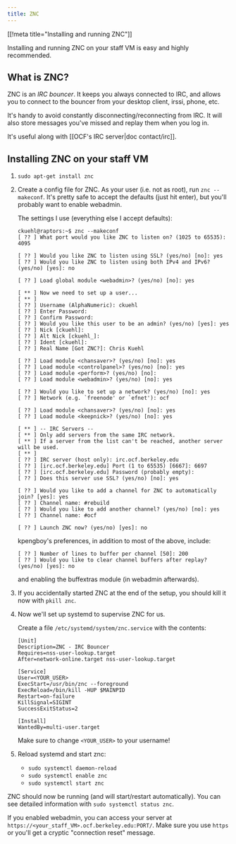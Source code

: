 ```yaml
---
title: ZNC
---
```


[[!meta title="Installing and running ZNC"]]

Installing and running ZNC on your staff VM is easy and highly recommended.

## What is ZNC?

ZNC is an _IRC bouncer_. It keeps you always connected to IRC, and allows you
to connect to the bouncer from your desktop client, irssi, phone, etc.

It's handy to avoid constantly disconnecting/reconnecting from IRC. It will
also store messages you've missed and replay them when you log in.

It's useful along with [[OCF's IRC server|doc contact/irc]].

## Installing ZNC on your staff VM

1.  `sudo apt-get install znc`

2.  Create a config file for ZNC. As your user (i.e. not as root), run `znc --makeconf`. It's pretty safe to accept the defaults (just hit enter), but
    you'll probably want to enable webadmin.

    The settings I use (everything else I accept defaults):

    ```text
    ckuehl@raptors:~$ znc --makeconf
    [ ?? ] What port would you like ZNC to listen on? (1025 to 65535): 4095

    [ ?? ] Would you like ZNC to listen using SSL? (yes/no) [no]: yes
    [ ?? ] Would you like ZNC to listen using both IPv4 and IPv6? (yes/no) [yes]: no

    [ ?? ] Load global module <webadmin>? (yes/no) [no]: yes

    [ ** ] Now we need to set up a user...
    [ ** ]
    [ ?? ] Username (AlphaNumeric): ckuehl
    [ ?? ] Enter Password:
    [ ?? ] Confirm Password:
    [ ?? ] Would you like this user to be an admin? (yes/no) [yes]: yes
    [ ?? ] Nick [ckuehl]:
    [ ?? ] Alt Nick [ckuehl_]:
    [ ?? ] Ident [ckuehl]:
    [ ?? ] Real Name [Got ZNC?]: Chris Kuehl

    [ ?? ] Load module <chansaver>? (yes/no) [no]: yes
    [ ?? ] Load module <controlpanel>? (yes/no) [no]: yes
    [ ?? ] Load module <perform>? (yes/no) [no]:
    [ ?? ] Load module <webadmin>? (yes/no) [no]: yes

    [ ?? ] Would you like to set up a network? (yes/no) [no]: yes
    [ ?? ] Network (e.g. `freenode' or `efnet'): ocf

    [ ?? ] Load module <chansaver>? (yes/no) [no]: yes
    [ ?? ] Load module <keepnick>? (yes/no) [no]: yes

    [ ** ] -- IRC Servers --
    [ ** ] Only add servers from the same IRC network.
    [ ** ] If a server from the list can't be reached, another server will be used.
    [ ** ]
    [ ?? ] IRC server (host only): irc.ocf.berkeley.edu
    [ ?? ] [irc.ocf.berkeley.edu] Port (1 to 65535) [6667]: 6697
    [ ?? ] [irc.ocf.berkeley.edu] Password (probably empty):
    [ ?? ] Does this server use SSL? (yes/no) [no]: yes

    [ ?? ] Would you like to add a channel for ZNC to automatically join? [yes]: yes
    [ ?? ] Channel name: #rebuild
    [ ?? ] Would you like to add another channel? (yes/no) [no]: yes
    [ ?? ] Channel name: #ocf

    [ ?? ] Launch ZNC now? (yes/no) [yes]: no
    ```

    kpengboy's preferences, in addition to most of the above, include:

    ```text
    [ ?? ] Number of lines to buffer per channel [50]: 200
    [ ?? ] Would you like to clear channel buffers after replay? (yes/no) [yes]: no
    ```

    and enabling the buffextras module (in webadmin afterwards).

3.  If you accidentally started ZNC at the end of the setup, you should kill it
    now with `pkill znc`.

4.  Now we'll set up systemd to supervise ZNC for us.

    Create a file `/etc/systemd/system/znc.service` with the contents:

        [Unit]
        Description=ZNC - IRC Bouncer
        Requires=nss-user-lookup.target
        After=network-online.target nss-user-lookup.target

        [Service]
        User=<YOUR_USER>
        ExecStart=/usr/bin/znc --foreground
        ExecReload=/bin/kill -HUP $MAINPID
        Restart=on-failure
        KillSignal=SIGINT
        SuccessExitStatus=2

        [Install]
        WantedBy=multi-user.target

    Make sure to change `<YOUR_USER>` to your username!

5.  Reload systemd and start znc:

    - `sudo systemctl daemon-reload`
    - `sudo systemctl enable znc`
    - `sudo systemctl start znc`

ZNC should now be running (and will start/restart automatically). You can see
detailed information with `sudo systemctl status znc`.

If you enabled webadmin, you can access your server at
`https://<your_staff_VM>.ocf.berkeley.edu:PORT/`. Make sure you use `https` or
you'll get a cryptic "connection reset" message.
